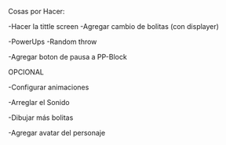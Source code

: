 Cosas por Hacer:

-Hacer la tittle screen
    -Agregar cambio de bolitas (con displayer)

-PowerUps
    -Random throw

-Agregar boton de pausa a PP-Block

OPCIONAL

-Configurar animaciones

-Arreglar el Sonido

-Dibujar más bolitas

-Agregar avatar del personaje